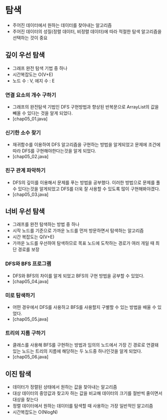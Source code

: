 # 탐색
- 주어진 데이터에서 원하는 데이터를 찾아내는 알고리즘
- 주어진 데이터의 성질(정렬 데이터, 비정렬 데이터)에 따라 적절한 탐색 알고리즘을 선택하는 것이 중요

## 깊이 우선 탐색
- 그래프 완전 탐색 기법 중 하나
- 시간복잡도는 O(V+E)
- 노드 수 : V, 에지 수 : E

### 연결 요소의 개수 구하기
- 그래프의 완전탐색 기법인 DFS 구현방법과 향상된 반복문으로 ArrayList의 값을 빼올 수 있다는 것을 알게 되었다.
- [chap05_01.java]

### 신기한 소수 찾기
- 재귀함수를 이용하여 DFS 알고리즘을 구현하는 방법을 알게되었고 문제에 조건에 따라 DFS를 구현해야한다는것을 알게 되었다.
- [chap05_02.java]

### 친구 관계 파악하기
- DFS의 깊이를 이용해서 문제를 푸는 방법을 공부했다. 이러한 방법으로 문제를 풀 수 있다는것을 알게되었고 DFS를 더욱 잘 사용할 수 있도록 많이 구현해봐야겠다.
- [chap05_03.java]

## 너비 우선 탐색
- 그래프를 완전 탐색하는 방법 중 하나
- 시작 노드를 기준으로 가까운 노드를 먼저 방문하면서 탐색하는 알고리즘
- 시간 복잡도는 Q(V+E)
- 가까운 노드를 우선하여 탐색하므로 목표 노드에 도착하는 경로가 여러 개일 때 최단 경로를 보장

### DFS와 BFS 프로그램
- DFS와 BFS의 차이를 알게 되었고 BFS의 구현 방법을 공부할 수 있었다.
- [chap05_04.java]

### 미로 탐색하기
- 어떤 경우에서 DFS를 사용하고 BFS를 사용할지 구별할 수 있는 방법을 배울 수 있었다.
- [chap05_05.java]

### 트리의 지름 구하기
- 클래스를 사용해 BFS를 구현하는 방법과 임의의 노드에서 가장 긴 경로로 연결돼 있는 노드는 트리의 지름에 해당하는 두 노드중 하나인것을 알게 되었다.
- [chap05_06.java]

## 이진 탐색
- 데이터가 정렬된 상태에서 원하는 값을 찾아내는 알고리즘
- 대상 데이터의 중앙값과 찾고자 하는 값을 비교해 데이터의 크기를 절반씩 줄이면서 대상을 찾는다
- 정렬 데이터에서 원하는 데이터를 탐색할 때 사용하는 가장 일반적인 알고리즘
- 시간복잡도는 O(NlogN)

